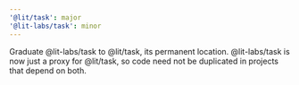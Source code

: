 ```yaml
---
'@lit/task': major
'@lit-labs/task': minor
---
```


Graduate @lit-labs/task to @lit/task, its permanent location. @lit-labs/task is now just a proxy for @lit/task, so code need not be duplicated in projects that depend on both.
